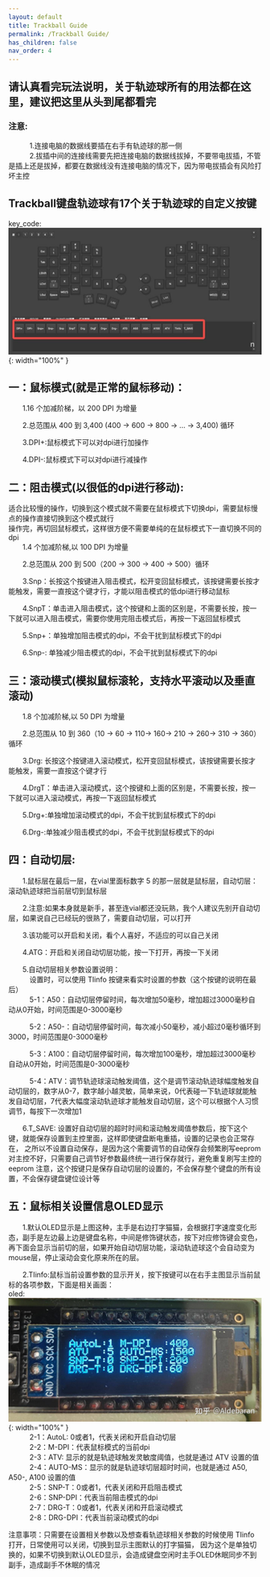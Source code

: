 ```yaml
---
layout: default
title: Trackball Guide
permalink: /Trackball Guide/
has_children: false
nav_order: 4
---
```

## 请认真看完玩法说明，关于轨迹球所有的用法都在这里，建议把这里从头到尾都看完

### 注意:
&emsp;&emsp;&emsp;1.连接电脑的数据线要插在右手有轨迹球的那一侧<br/>
&emsp;&emsp;&emsp;2.拔插中间的连接线需要先把连接电脑的数据线拔掉，不要带电拔插，不管是插上还是拔掉，都要在数据线没有连接电脑的情况下，因为带电拔插会有风险打坏主控


## Trackball键盘轨迹球有17个关于轨迹球的自定义按键
key_code:<br/>
![key_code](/static/trackball/key_code.jpeg){: width="100%" }<br/>

## 一：鼠标模式(就是正常的鼠标移动)：
&emsp;&emsp;1.16 个加减阶梯，以 200 DPI 为增量<br/>

&emsp;&emsp;2.总范围从 400 到 3,400 (400 → 600 → 800 → … → 3,400) 循环<br/>

&emsp;&emsp;3.DPI+:鼠标模式下可以对dpi进行加操作<br/>

&emsp;&emsp;4.DPI-:鼠标模式下可以对dpi进行减操作<br/>

## 二：阻击模式(以很低的dpi进行移动):
适合比较慢的操作，切换到这个模式就不需要在鼠标模式下切换dpi，需要鼠标慢点的操作直接切换到这个模式就行<br/>
操作完，再切回鼠标模式，这样很方便不需要单纯的在鼠标模式下一直切换不同的dpi<br/>
&emsp;&emsp;1.4 个加减阶梯,以 100 DPI 为增量<br/>

&emsp;&emsp;2.总范围从 200 到 500（200 → 300 → 400 → 500）循环<br/>
 
&emsp;&emsp;3.Snp：长按这个按键进入阻击模式，松开变回鼠标模式，该按键需要长按才能触发，需要一直按这个键才行，才能以阻击模式的低dpi进行移动鼠标<br/>

&emsp;&emsp;4.SnpT：单击进入阻击模式，这个按键和上面的区别是，不需要长按，按一下就可以进入阻击模式，需要你使用完阻击模式后，再按一下返回鼠标模式<br/>

&emsp;&emsp;5.Snp+：单独增加阻击模式的dpi，不会干扰到鼠标模式下的dpi<br/>

&emsp;&emsp;6.Snp-: 单独减少阻击模式的dpi，不会干扰到鼠标模式下的dpi<br/>

## 三：滚动模式(模拟鼠标滚轮，支持水平滚动以及垂直滚动)
&emsp;&emsp;1.8 个加减阶梯,以 50 DPI 为增量<br/>

&emsp;&emsp;2.总范围从 10 到 360（10 → 60 → 110→ 160→ 210 → 260→ 310 → 360）循环<br/>

&emsp;&emsp;3.Drg: 长按这个按键进入滚动模式，松开变回鼠标模式，该按键需要长按才能触发，需要一直按这个键才行<br/>

&emsp;&emsp;4.DrgT：单击进入滚动模式，这个按键和上面的区别是，不需要长按，按一下就可以进入滚动模式，再按一下返回鼠标模式<br/>

&emsp;&emsp;5.Drg+:单独增加滚动模式的dpi，不会干扰到鼠标模式下的dpi<br/>

&emsp;&emsp;6.Drg-:单独减少阻击模式的dpi，不会干扰到鼠标模式下的dpi<br/>


## 四：自动切层:
&emsp;&emsp;1.鼠标层在最后一层，在vial里面标数字 5 的那一层就是鼠标层，自动切层：滚动轨迹球把当前层切到鼠标层<br/>

&emsp;&emsp;2.注意:如果本身就是新手，甚至连vial都还没玩熟，我个人建议先别开自动切层，如果说自己已经玩的很熟了，需要自动切层，可以打开<br/>

&emsp;&emsp;3.该功能可以开启和关闭，看个人喜好，不适应的可以自己关闭<br/>

&emsp;&emsp;4.ATG：开启和关闭自动切层功能，按一下打开，再按一下关闭<br/>

&emsp;&emsp;5.自动切层相关参数设置说明：<br/>
&emsp;&emsp;&emsp;设置时，可以使用 TIinfo 按键来看实时设置的参数（这个按键的说明在最后）<br/>
&emsp;&emsp;&emsp;5-1：A50：自动切层停留时间，每次增加50毫秒，增加超过3000毫秒自动从0开始，时间范围是0-3000毫秒<br/>

&emsp;&emsp;&emsp;5-2：A50-：自动切层停留时间，每次减小50毫秒，减小超过0毫秒循环到3000，时间范围是0-3000毫秒<br/>

&emsp;&emsp;&emsp;5-3：A100：自动切层停留时间，每次增加100毫秒，增加超过3000毫秒自动从0开始，时间范围是0-3000毫秒<br/>

&emsp;&emsp;&emsp;5-4：ATV：调节轨迹球滚动触发阈值，这个是调节滚动轨迹球幅度触发自动切层的，数字从0-7，数字越小越灵敏，简单来说，0代表碰一下轨迹球就能触发自动切层，7代表大幅度滚动轨迹球才能触发自动切层，这个可以根据个人习惯调节，每按下一次增加1<br/>

&emsp;&emsp;6.T_SAVE: 设置好自动切层的超时时间和滚动触发阈值参数后，按下这个键，就能保存设置到主控里面，这样即使键盘断电重插，设置的记录也会正常存在，
之所以不设置自动保存，是因为这个需要调节的自动保存会频繁刷写eeprom 对主控不好，只需要自己调节好参数最终统一进行保存就行，避免重复刷写主控的eeprom
注意，这个按键只是保存自动切层的设置的，不会保存整个键盘的所有设置，不会保存键盘键位设计等



## 五：鼠标相关设置信息OLED显示

&emsp;&emsp;1.默认OLED显示是上图这种，主手是右边打字猫猫，会根据打字速度变化形态，副手是左边最上边是键盘名称，中间是修饰键状态，按下对应修饰键会变色，再下面会显示当前切的层，如果开始自动切层功能，滚动轨迹球这个会自动变为 mouse层，停止滚动会变化原来所在的层。<br/>

&emsp;&emsp;2.TIinfo:鼠标当前设置参数的显示开关，按下按键可以在右手主图显示当前鼠标的各项参数，下面是相关画面：<br/>
oled:<br/>
![oled](/static/trackball/oled.jpeg){: width="100%" }<br/>
&emsp;&emsp;&emsp;2-1：AutoL: 0或者1，代表关闭和开启自动切层<br/>
&emsp;&emsp;&emsp;2-2：M-DPI：代表鼠标模式的当前dpi<br/>
&emsp;&emsp;&emsp;2-3：ATV: 显示的就是轨迹球触发灵敏度阈值，也就是通过 ATV 设置的值<br/>
&emsp;&emsp;&emsp;2-4：AUTO-MS：显示的就是轨迹球切层超时时间，也就是通过 A50, A50-, A100 设置的值<br/>
&emsp;&emsp;&emsp;2-5：SNP-T：0或者1，代表关闭和开启阻击模式<br/>
&emsp;&emsp;&emsp;2-6：SNP-DPI：代表当前阻击模式的dpi<br/>
&emsp;&emsp;&emsp;2-7：DRG-T：0或者1，代表关闭和开启滚动模式<br/>
&emsp;&emsp;&emsp;2-8：DRG-DPI：代表当前滚动模式的dpi<br/>

注意事项：只需要在设置相关参数以及想查看轨迹球相关参数的时候使用 TIinfo 打开，日常使用可以关闭，切换到显示主图默认的打字猫猫，
因为这个是单独切换的，如果不切换到默认OLED显示，会造成键盘空闲时主手OLED休眠同步不到副手，造成副手不休眠的情况
